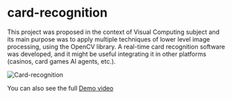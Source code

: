 # card-recognition

This project was proposed in the context of Visual Computing subject and its main purpose was to apply multiple techniques of lower level image processing, using the OpenCV library. A real-time card recognition software was developed, and it might be useful integrating it in other platforms (casinos, card games AI agents, etc.). 

![Card-recognition](https://media.giphy.com/media/l0HUgwoOf5eS14bDO/giphy.gif)

You can also see the full [Demo video](https://www.youtube.com/watch?v=9MMHAM-lwCs)